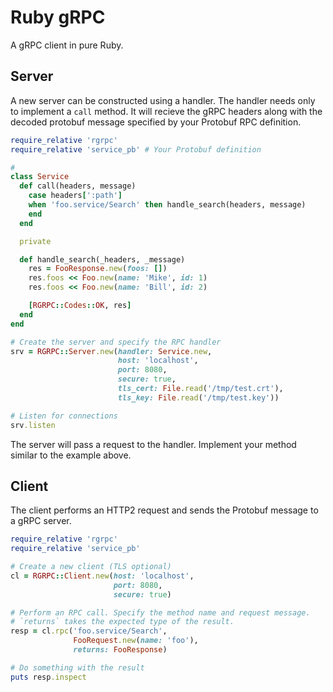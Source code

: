 # Ruby gRPC

A gRPC client in pure Ruby.

## Server

A new server can be constructed using a handler. The handler needs only to
implement a `call` method. It will recieve the gRPC headers along with the
decoded protobuf message specified by your Protobuf RPC definition.

```ruby
require_relative 'rgrpc'
require_relative 'service_pb' # Your Protobuf definition

#
class Service
  def call(headers, message)
    case headers[':path']
    when 'foo.service/Search' then handle_search(headers, message)
    end
  end

  private

  def handle_search(_headers, _message)
    res = FooResponse.new(foos: [])
    res.foos << Foo.new(name: 'Mike', id: 1)
    res.foos << Foo.new(name: 'Bill', id: 2)

    [RGRPC::Codes::OK, res]
  end
end

# Create the server and specify the RPC handler
srv = RGRPC::Server.new(handler: Service.new,
                        host: 'localhost',
                        port: 8080,
                        secure: true,
                        tls_cert: File.read('/tmp/test.crt'),
                        tls_key: File.read('/tmp/test.key'))

# Listen for connections
srv.listen
```

The server will pass a request to the handler. Implement your method similar to the
example above.

## Client

The client performs an HTTP2 request and sends the Protobuf message to a gRPC server.


```ruby
require_relative 'rgrpc'
require_relative 'service_pb'

# Create a new client (TLS optional)
cl = RGRPC::Client.new(host: 'localhost',
                       port: 8080,
                       secure: true)

# Perform an RPC call. Specify the method name and request message.
# `returns` takes the expected type of the result.
resp = cl.rpc('foo.service/Search',
              FooRequest.new(name: 'foo'),
              returns: FooResponse)

# Do something with the result
puts resp.inspect
```
